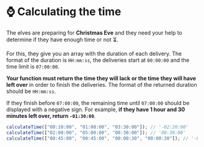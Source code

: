 # ⌚️ Calculating the time

The elves are preparing for **Christmas Eve** and they need your help to determine if they have enough time or not ⏳.

For this, they give you an array with the duration of each delivery. The format of the duration is `HH:mm:ss`, the deliveries start at `00:00:00` and the time limit is `07:00:00`.

**Your function must return the time they will lack or the time they will have left over** in order to finish the deliveries. The format of the returned duration should be `HH:mm:ss`.

If they finish before `07:00:00`, the remaining time until `07:00:00` should be displayed with a negative sign. For example, **if they have 1 hour and 30 minutes left over, return `-01:30:00`**.

```javascript
calculateTime(["00:10:00", "01:00:00", "03:30:00"]); // '-02:20:00'
calculateTime(["02:00:00", "05:00:00", "00:30:00"]); // '00:30:00'
calculateTime(["00:45:00", "00:45:00", "00:00:30", "00:00:30"]); // '-05:29:00'
```
